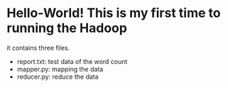 # Hello-World! This is my first time to running the Hadoop
it contains three files.
- report.txt: test data of the word count
- mapper.py: mapping the data
- reducer.py: reduce the data
